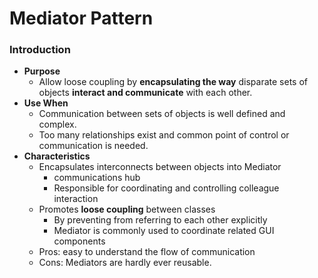 # Mediator Pattern

### Introduction
- **Purpose**
  - Allow loose coupling by **encapsulating the way** disparate sets of objects **interact and communicate** with each other.
- **Use When**
  - Communication between sets of objects is well defined and complex.
  - Too many relationships exist and common point of control or communication is needed.
- **Characteristics**
  - Encapsulates interconnects between objects into Mediator
    - communications hub
    - Responsible for coordinating and controlling colleague interaction
  - Promotes **loose coupling** between classes
    - By preventing from referring to each other explicitly
    - Mediator is commonly used to coordinate related GUI components
  - Pros: easy to understand the flow of communication
  - Cons: Mediators are hardly ever reusable.

